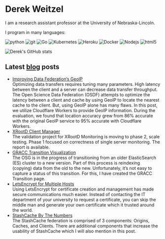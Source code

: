 Derek Weitzel
=============

I am a research assistant professor at the University of Nebraska-Lincoln.

I program in many languages:
<p>
<img alt="python" src="https://img.shields.io/badge/-Python-4B8BBE?style=flat-square&logo=python&logoColor=white" />
<img alt="git" src="https://img.shields.io/badge/-Git-F05032?style=flat-square&logo=git&logoColor=white" />
<img alt="Go" src="https://img.shields.io/badge/-Go-29BEB0?style=flat-square&logo=go&logoColor=white" />
<img alt="Kubernetes" src="https://img.shields.io/badge/-Kubernetes-326CE5?style=flat-square&logo=kubernetes&logoColor=white" />
<img alt="Heroku" src="https://img.shields.io/badge/-Heroku-430098?style=flat-square&logo=heroku&logoColor=white" />
<img alt="Docker" src="https://img.shields.io/badge/-Docker-46a2f1?style=flat-square&logo=docker&logoColor=white" />
<img alt="Nodejs" src="https://img.shields.io/badge/-Nodejs-43853d?style=flat-square&logo=Node.js&logoColor=white" />
<img alt="html5" src="https://img.shields.io/badge/-HTML5-E34F26?style=flat-square&logo=html5&logoColor=white" />

</p>

![Derek's GitHub stats](https://github-readme-stats.vercel.app/api?username=djw8605&show_icons=true)


Latest [blog](https://derekweitzel.com) posts
----------------------------------------------

<ul>

<li><a href="https://derekweitzel.com/2022/01/22/improving-geoip/">Improving Data Federation’s GeoIP</a><br/>Optimizing data transfers requires tuning many parameters. High latency between the client and a server can decrease data transfer throughput. The Open Science Data Federation (OSDF) attempts to optimize the latency between a client and cache by using GeoIP to locate the nearest cache to the client. But, using GeoIP alone has many flaws. In this post, we utilize Cloudflare Workers to provide GeoIP information. During the evaluation, we found that location accuracy grew from 86% accurate with the original GeoIP service to 95% accurate with Cloudflare Workers.</li>

<li><a href="https://derekweitzel.com/2020/10/11/xrootd-client-manager/">XRootD Client Manager</a><br/>The validation project for XRootD Monitoring is moving to phase 2, scale testing. Phase 1 focused on correctness of single server monitoring. The report is available.</li>

<li><a href="https://derekweitzel.com/2020/03/08/gracc-transition/">GRACC Transition Visualization</a><br/>The OSG is in the progress of transitioning from an older ElasticSearch (ES) cluster to a new version. Part of this process is reindexing (copying) data from the old to the new. Unfortunately, it’s not easy to capture a status of this transition. For this, I have created the GRACC Transition page.</li>

<li><a href="https://derekweitzel.com/2019/10/11/letsencrypt-for-multiple-hosts/">LetsEncrypt for Multiple Hosts</a><br/>Using LetsEncrypt for certificate creation and management has made secure communications much easier. Instead of contacting the IT department of your university to request a certificate, you can skip the middle man and generate your own certificate which it trusted around the world.</li>

<li><a href="https://derekweitzel.com/2018/09/26/stashcache-by-the-numbers/">StashCache By The Numbers</a><br/>The StashCache federation is comprised of 3 components: Origins, Caches, and Clients. There are additional components that increase the usability of StashCache which I will also mention in this post.</li>

</ul>
